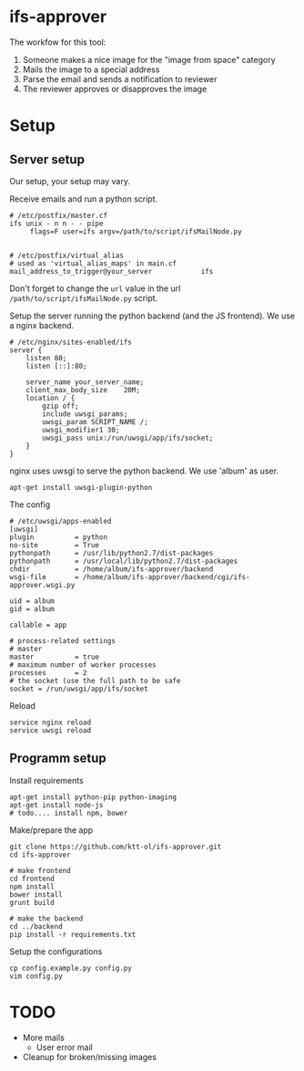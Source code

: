 # ifs-approver

The workfow for this tool:

1.  Someone makes a nice image for the "image from space" category
1.  Mails the image to a special address
1.  Parse the email and sends a notification to reviewer
1.  The reviewer approves or disapproves the image

# Setup

## Server setup

Our setup, your setup may vary.
 
Receive emails and run a python script. 

    # /etc/postfix/master.cf
    ifs unix - n n - - pipe
         flags=F user=ifs argv=/path/to/script/ifsMailNode.py


    # /etc/postfix/virtual_alias
    # used as 'virtual_alias_maps' in main.cf
    mail_address_to_trigger@your_server            ifs
    
Don't forget to change the ```url``` value in the url ```/path/to/script/ifsMailNode.py``` script.


Setup the server running the python backend (and the JS frontend). We use a nginx backend.

    # /etc/nginx/sites-enabled/ifs
    server {
        listen 80;
        listen [::]:80;
    
        server_name your_server_name;
        client_max_body_size    20M;
        location / {
            gzip off;
            include uwsgi_params;
            uwsgi_param SCRIPT_NAME /;
            uwsgi_modifier1 30;
            uwsgi_pass unix:/run/uwsgi/app/ifs/socket;
        }
    }

nginx uses uwsgi to serve the python backend. We use 'album' as user. 
    
    apt-get install uwsgi-plugin-python
    
The config    
    
    # /etc/uwsgi/apps-enabled
    [uwsgi]
    plugin          = python
    no-site         = True
    pythonpath      = /usr/lib/python2.7/dist-packages
    pythonpath      = /usr/local/lib/python2.7/dist-packages
    chdir           = /home/album/ifs-approver/backend
    wsgi-file       = /home/album/ifs-approver/backend/cgi/ifs-approver.wsgi.py
    
    uid = album
    gid = album
    
    callable = app
    
    # process-related settings
    # master
    master          = true
    # maximum number of worker processes
    processes       = 2
    # the socket (use the full path to be safe
    socket = /run/uwsgi/app/ifs/socket

Reload
    
    service nginx reload
    service uwsgi reload
    
## Programm setup

Install requirements
    
    apt-get install python-pip python-imaging
    apt-get install node-js
    # todo.... install npm, bower

Make/prepare the app

    git clone https://github.com/ktt-ol/ifs-approver.git
    cd ifs-approver
    
    # make frontend
    cd frontend
    npm install
    bower install
    grunt build

    # make the backend
    cd ../backend
    pip install -r requirements.txt

Setup the configurations

    cp config.example.py config.py
    vim config.py
    
# TODO

* More mails
    * User error mail
* Cleanup for broken/missing images

